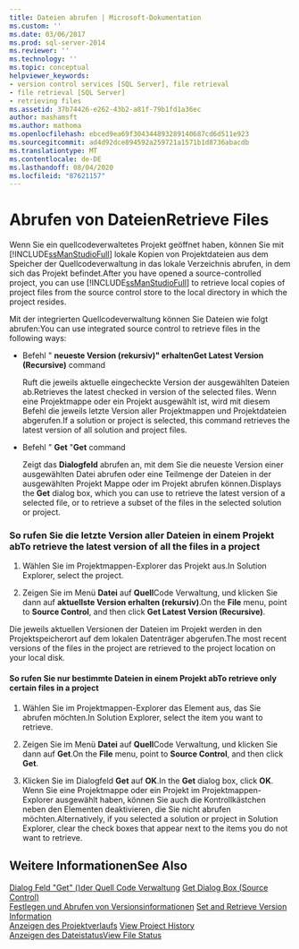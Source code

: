 ```yaml
---
title: Dateien abrufen | Microsoft-Dokumentation
ms.custom: ''
ms.date: 03/06/2017
ms.prod: sql-server-2014
ms.reviewer: ''
ms.technology: ''
ms.topic: conceptual
helpviewer_keywords:
- version control services [SQL Server], file retrieval
- file retrieval [SQL Server]
- retrieving files
ms.assetid: 37b74426-e262-43b2-a81f-79b1fd1a36ec
author: mashamsft
ms.author: mathoma
ms.openlocfilehash: ebced9ea69f304344893289140687cd6d511e923
ms.sourcegitcommit: ad4d92dce894592a259721a1571b1d8736abacdb
ms.translationtype: MT
ms.contentlocale: de-DE
ms.lasthandoff: 08/04/2020
ms.locfileid: "87621157"
---
```

# <a name="retrieve-files"></a><span data-ttu-id="ad7c5-102">Abrufen von Dateien</span><span class="sxs-lookup"><span data-stu-id="ad7c5-102">Retrieve Files</span></span>
  <span data-ttu-id="ad7c5-103">Wenn Sie ein quellcodeverwaltetes Projekt geöffnet haben, können Sie mit [!INCLUDE[ssManStudioFull](../includes/ssmanstudiofull-md.md)] lokale Kopien von Projektdateien aus dem Speicher der Quellcodeverwaltung in das lokale Verzeichnis abrufen, in dem sich das Projekt befindet.</span><span class="sxs-lookup"><span data-stu-id="ad7c5-103">After you have opened a source-controlled project, you can use [!INCLUDE[ssManStudioFull](../includes/ssmanstudiofull-md.md)] to retrieve local copies of project files from the source control store to the local directory in which the project resides.</span></span>  
  
 <span data-ttu-id="ad7c5-104">Mit der integrierten Quellcodeverwaltung können Sie Dateien wie folgt abrufen:</span><span class="sxs-lookup"><span data-stu-id="ad7c5-104">You can use integrated source control to retrieve files in the following ways:</span></span>  
  
-   <span data-ttu-id="ad7c5-105">Befehl " **neueste Version (rekursiv)" erhalten**</span><span class="sxs-lookup"><span data-stu-id="ad7c5-105">**Get Latest Version (Recursive)** command</span></span>  
  
     <span data-ttu-id="ad7c5-106">Ruft die jeweils aktuelle eingecheckte Version der ausgewählten Dateien ab.</span><span class="sxs-lookup"><span data-stu-id="ad7c5-106">Retrieves the latest checked in version of the selected files.</span></span> <span data-ttu-id="ad7c5-107">Wenn eine Projektmappe oder ein Projekt ausgewählt ist, wird mit diesem Befehl die jeweils letzte Version aller Projektmappen und Projektdateien abgerufen.</span><span class="sxs-lookup"><span data-stu-id="ad7c5-107">If a solution or project is selected, this command retrieves the latest version of all solution and project files.</span></span>  
  
-   <span data-ttu-id="ad7c5-108">Befehl " **Get** "</span><span class="sxs-lookup"><span data-stu-id="ad7c5-108">**Get** command</span></span>  
  
     <span data-ttu-id="ad7c5-109">Zeigt das **Dialogfeld** abrufen an, mit dem Sie die neueste Version einer ausgewählten Datei abrufen oder eine Teilmenge der Dateien in der ausgewählten Projekt Mappe oder im Projekt abrufen können.</span><span class="sxs-lookup"><span data-stu-id="ad7c5-109">Displays the **Get** dialog box, which you can use to retrieve the latest version of a selected file, or to retrieve a subset of the files in the selected solution or project.</span></span>  
  
### <a name="to-retrieve-the-latest-version-of-all-the-files-in-a-project"></a><span data-ttu-id="ad7c5-110">So rufen Sie die letzte Version aller Dateien in einem Projekt ab</span><span class="sxs-lookup"><span data-stu-id="ad7c5-110">To retrieve the latest version of all the files in a project</span></span>  
  
1.  <span data-ttu-id="ad7c5-111">Wählen Sie im Projektmappen-Explorer das Projekt aus.</span><span class="sxs-lookup"><span data-stu-id="ad7c5-111">In Solution Explorer, select the project.</span></span>  
  
2.  <span data-ttu-id="ad7c5-112">Zeigen Sie im Menü **Datei** auf **Quell**Code Verwaltung, und klicken Sie dann auf **aktuellste Version erhalten (rekursiv)**.</span><span class="sxs-lookup"><span data-stu-id="ad7c5-112">On the **File** menu, point to **Source Control**, and then click **Get Latest Version (Recursive)**.</span></span>  
  
 <span data-ttu-id="ad7c5-113">Die jeweils aktuellen Versionen der Dateien im Projekt werden in den Projektspeicherort auf dem lokalen Datenträger abgerufen.</span><span class="sxs-lookup"><span data-stu-id="ad7c5-113">The most recent versions of the files in the project are retrieved to the project location on your local disk.</span></span>  
  
#### <a name="to-retrieve-only-certain-files-in-a-project"></a><span data-ttu-id="ad7c5-114">So rufen Sie nur bestimmte Dateien in einem Projekt ab</span><span class="sxs-lookup"><span data-stu-id="ad7c5-114">To retrieve only certain files in a project</span></span>  
  
1.  <span data-ttu-id="ad7c5-115">Wählen Sie im Projektmappen-Explorer das Element aus, das Sie abrufen möchten.</span><span class="sxs-lookup"><span data-stu-id="ad7c5-115">In Solution Explorer, select the item you want to retrieve.</span></span>  
  
2.  <span data-ttu-id="ad7c5-116">Zeigen Sie im Menü **Datei** auf **Quell**Code Verwaltung, und klicken Sie dann auf **Get**.</span><span class="sxs-lookup"><span data-stu-id="ad7c5-116">On the **File** menu, point to **Source Control**, and then click **Get**.</span></span>  
  
3.  <span data-ttu-id="ad7c5-117">Klicken Sie im Dialogfeld **Get** auf **OK**.</span><span class="sxs-lookup"><span data-stu-id="ad7c5-117">In the **Get** dialog box, click **OK**.</span></span> <span data-ttu-id="ad7c5-118">Wenn Sie eine Projektmappe oder ein Projekt im Projektmappen-Explorer ausgewählt haben, können Sie auch die Kontrollkästchen neben den Elementen deaktivieren, die Sie nicht abrufen möchten.</span><span class="sxs-lookup"><span data-stu-id="ad7c5-118">Alternatively, if you selected a solution or project in Solution Explorer, clear the check boxes that appear next to the items you do not want to retrieve.</span></span>  
  
## <a name="see-also"></a><span data-ttu-id="ad7c5-119">Weitere Informationen</span><span class="sxs-lookup"><span data-stu-id="ad7c5-119">See Also</span></span>  
 <span data-ttu-id="ad7c5-120">[Dialog Feld "Get" &#40;&#41;der Quell Code Verwaltung](../../2014/database-engine/get-dialog-box-source-control.md) </span><span class="sxs-lookup"><span data-stu-id="ad7c5-120">[Get Dialog Box &#40;Source Control&#41;](../../2014/database-engine/get-dialog-box-source-control.md) </span></span>  
 <span data-ttu-id="ad7c5-121">[Festlegen und Abrufen von Versionsinformationen](../../2014/database-engine/set-and-retrieve-version-information.md) </span><span class="sxs-lookup"><span data-stu-id="ad7c5-121">[Set and Retrieve Version Information](../../2014/database-engine/set-and-retrieve-version-information.md) </span></span>  
 <span data-ttu-id="ad7c5-122">[Anzeigen des Projektverlaufs](../../2014/database-engine/view-project-history.md) </span><span class="sxs-lookup"><span data-stu-id="ad7c5-122">[View Project History](../../2014/database-engine/view-project-history.md) </span></span>  
 [<span data-ttu-id="ad7c5-123">Anzeigen des Dateistatus</span><span class="sxs-lookup"><span data-stu-id="ad7c5-123">View File Status</span></span>](../../2014/database-engine/view-file-status.md)  
  
  
